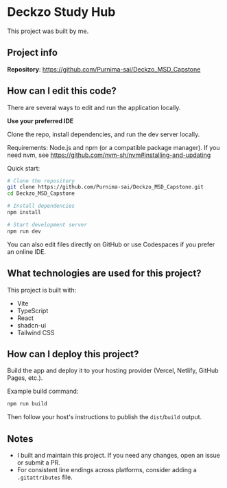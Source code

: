 # Deckzo Study Hub

This project was built by me.

## Project info

**Repository**: https://github.com/Purnima-sai/Deckzo_MSD_Capstone

## How can I edit this code?

There are several ways to edit and run the application locally.

**Use your preferred IDE**

Clone the repo, install dependencies, and run the dev server locally.

Requirements: Node.js and npm (or a compatible package manager). If you need nvm, see https://github.com/nvm-sh/nvm#installing-and-updating

Quick start:

```sh
# Clone the repository
git clone https://github.com/Purnima-sai/Deckzo_MSD_Capstone.git
cd Deckzo_MSD_Capstone

# Install dependencies
npm install

# Start development server
npm run dev
```

You can also edit files directly on GitHub or use Codespaces if you prefer an online IDE.

## What technologies are used for this project?

This project is built with:

- Vite
- TypeScript
- React
- shadcn-ui
- Tailwind CSS

## How can I deploy this project?

Build the app and deploy it to your hosting provider (Vercel, Netlify, GitHub Pages, etc.).

Example build command:

```sh
npm run build
```
Then follow your host's instructions to publish the `dist`/`build` output.

## Notes

- I built and maintain this project. If you need any changes, open an issue or submit a PR.
- For consistent line endings across platforms, consider adding a `.gitattributes` file.
